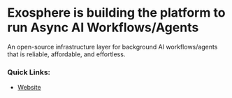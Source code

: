 # Exosphere is building the platform to run Async AI Workflows/Agents
An open-source infrastructure layer for background AI workflows/agents that is reliable, affordable, and effortless.

### Quick Links:
- [Website](https://exosphere.host)